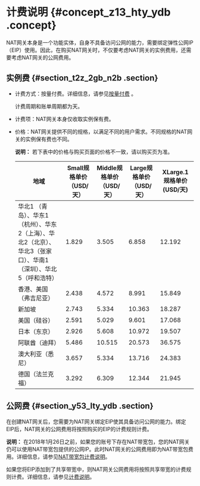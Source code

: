 # 计费说明 {#concept_z13_hty_ydb .concept}

NAT网关本身是一个功能实体，自身不具备访问公网的能力，需要绑定弹性公网IP（EIP）使用。因此，在购买NAT网关时，不仅要考虑NAT网关的实例费用，还需要考虑NAT网关的公网费用。

## 实例费 {#section_t2z_2gb_n2b .section}

-   计费方式：按量付费。详细信息，请参见[按量付费](intl.zh-CN/产品定价/后付费.md#) 。

    计费周期和账单周期都为天。

-   计费项：NAT网关本身仅收取实例保有费。
-   价格：NAT网关提供不同的规格，以满足不同的用户需求。不同规格的NAT网关的实例保有费也不同。

    **说明：** 若下表中的价格与购买页面的价格不一致，请以购买页为准。

    |地域|Small规格单价（USD/天）|Middle规格单价（USD/天）|Large规格单价（USD/天）|XLarge.1规格单价 \(USD/天\)|
    |--|----------------|-----------------|----------------|----------------------|
    |华北1 （青岛）、华东1（杭州）、华东2（上海）、华北2（北京）、华北3（张家口）、华南1（深圳）、华北5（呼和浩特）|1.829|3.505|6.858|12.192|
    |香港、美国（弗吉尼亚）|2.438|4.572|8.991|15.849|
    |新加坡|2.743|5.334|10.363|18.287|
    |美国（硅谷）|2.591|5.029|9.601|17.068|
    |日本（东京）|2.926|5.608|10.972|19.507|
    |阿联酋（迪拜）|5.486|10.515|20.573|36.575|
    |澳大利亚（悉尼）|3.657|5.334|13.716|24.383|
    |德国（法兰克福）|3.292|6.309|12.344|21.945|


## 公网费 {#section_y53_lty_ydb .section}

在创建NAT网关后，您需要为NAT网关绑定EIP使其具备访问公网的能力。绑定EIP后，NAT网关的公网费用将按照购买的EIP的计费规则计费。

**说明：** 在2018年1月26日之前，如果您的账号下存在NAT带宽包，您的NAT网关仍可以使用NAT带宽包提供的公网IP。此时NAT网关的公网费用即为NAT带宽包费用。详细信息，请参见[NAT带宽包计费说明](../../../../intl.zh-CN/NAT网关带宽包/NAT带宽包计费说明.md#)。

如果您将EIP添加到了共享带宽中，则NAT网关公网费用将按照共享带宽的计费规则计费。详细信息，请参见[计费说明](../../../../intl.zh-CN/产品定价/计费说明.md#)。

